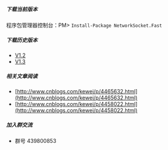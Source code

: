 ##### 下载当前版本
程序包管理器控制台：PM> `Install-Package NetworkSocket.Fast`
 
##### 下载历史版本
* [V1.2](https://www.nuget.org/packages/NetworkSocket.Fast/1.2.2)
* [V1.3](https://www.nuget.org/packages/NetworkSocket.Fast/1.3.5)


##### 相关文章阅读
* [http://www.cnblogs.com/kewei/p/4465632.html](http://www.cnblogs.com/kewei/p/4465632.html)
* [http://www.cnblogs.com/kewei/p/4458022.html](http://www.cnblogs.com/kewei/p/4458022.html)

##### 加入群交流
* 群号 439800853
